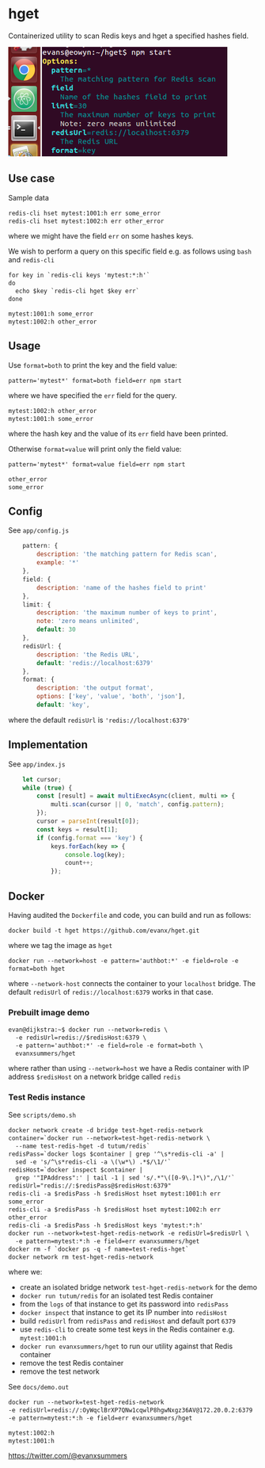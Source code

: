 # hget

Containerized utility to scan Redis keys and hget a specified hashes field.

<img src='https://raw.githubusercontent.com/evanx/hget/master/docs/readme/images/options.png'>


## Use case

Sample data
```
redis-cli hset mytest:1001:h err some_error
redis-cli hset mytest:1002:h err other_error
```
where we might have the field `err` on some hashes keys.

We wish to perform a query on this specific field e.g. as follows using `bash` and `redis-cli`
```
for key in `redis-cli keys 'mytest:*:h'`
do
  echo $key `redis-cli hget $key err`
done
```
```
mytest:1001:h some_error
mytest:1002:h other_error
```

## Usage

Use `format=both` to print the key and the field value:
```
pattern='mytest*' format=both field=err npm start
```
where we have specified the `err` field for the query.
```
mytest:1002:h other_error
mytest:1001:h some_error
```
where the hash key and the value of its `err` field have been printed.

Otherwise `format=value` will print only the field value:
```
pattern='mytest*' format=value field=err npm start
```
```
other_error
some_error
```

## Config

See `app/config.js`
```javascript
    pattern: {
        description: 'the matching pattern for Redis scan',
        example: '*'
    },
    field: {
        description: 'name of the hashes field to print'
    },
    limit: {
        description: 'the maximum number of keys to print',
        note: 'zero means unlimited',
        default: 30
    },
    redisUrl: {
        description: 'the Redis URL',
        default: 'redis://localhost:6379'
    },
    format: {
        description: 'the output format',
        options: ['key', 'value', 'both', 'json'],
        default: 'key',
```
where the default `redisUrl` is `'redis://localhost:6379'`

## Implementation

See `app/index.js`
```javascript
    let cursor;
    while (true) {
        const [result] = await multiExecAsync(client, multi => {
            multi.scan(cursor || 0, 'match', config.pattern);
        });
        cursor = parseInt(result[0]);
        const keys = result[1];
        if (config.format === 'key') {
            keys.forEach(key => {
                console.log(key);
                count++;
            });
```

## Docker

Having audited the `Dockerfile` and code, you can build and run as follows:

```shell
docker build -t hget https://github.com/evanx/hget.git
```
where we tag the image as `hget`

```shell
docker run --network=host -e pattern='authbot:*' -e field=role -e format=both hget
```
where `--network-host` connects the container to your `localhost` bridge. The default `redisUrl` of `redis://localhost:6379` works in that case.


### Prebuilt image demo

```
evan@dijkstra:~$ docker run --network=redis \
  -e redisUrl=redis://$redisHost:6379 \
  -e pattern='authbot:*' -e field=role -e format=both \
  evanxsummers/hget
```
where rather than using `--network=host` we have a Redis container with IP address `$redisHost` on a network bridge called `redis`


### Test Redis instance

See `scripts/demo.sh`
```
docker network create -d bridge test-hget-redis-network
container=`docker run --network=test-hget-redis-network \
  --name test-redis-hget -d tutum/redis`
redisPass=`docker logs $container | grep '^\s*redis-cli -a' |
  sed -e 's/^\s*redis-cli -a \(\w*\) .*$/\1/'`
redisHost=`docker inspect $container |
  grep '"IPAddress":' | tail -1 | sed 's/.*"\([0-9\.]*\)",/\1/'`
redisUrl="redis://:$redisPass@$redisHost:6379"
redis-cli -a $redisPass -h $redisHost hset mytest:1001:h err some_error
redis-cli -a $redisPass -h $redisHost hset mytest:1002:h err other_error
redis-cli -a $redisPass -h $redisHost keys 'mytest:*:h'
docker run --network=test-hget-redis-network -e redisUrl=$redisUrl \
  -e pattern=mytest:*:h -e field=err evanxsummers/hget
docker rm -f `docker ps -q -f name=test-redis-hget`
docker network rm test-hget-redis-network
```
where we:
- create an isolated bridge network `test-hget-redis-network` for the demo
- `docker run tutum/redis` for an isolated test Redis container
- from the `logs` of that instance to get its password into `redisPass`
- `docker inspect` that instance to get its IP number into `redisHost`
- build `redisUrl` from `redisPass` and `redisHost` and default port `6379`
- use `redis-cli` to create some test keys in the Redis container e.g. `mytest:1001:h`
- `docker run evanxsummers/hget` to run our utility against that Redis container
- remove the test Redis container
- remove the test network


See `docs/demo.out`
```
docker run --network=test-hget-redis-network
-e redisUrl=redis://:OyWqclBrXP7QNw1cqwlP8hgwNxgz36AV@172.20.0.2:6379
-e pattern=mytest:*:h -e field=err evanxsummers/hget
```
```
mytest:1002:h
mytest:1001:h
```

https://twitter.com/@evanxsummers

